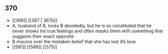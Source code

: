## 370
- [[366]] [[367 | 367b]] 
- A, husband of B, loves B devotedly, but he is so constituted that he never shows his true feelings and often masks them with something that suggests their exact opposite
- B mourns over the mistaken belief that she has lost A’s love
- [[581]] [[586]] [[575]] 


